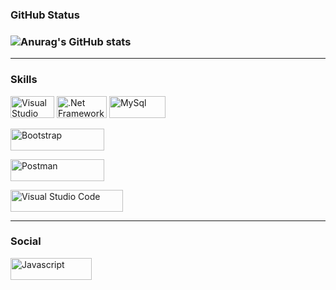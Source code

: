 ### GitHub Status
### ![Anurag's GitHub stats](https://github-readme-stats.vercel.app/api?username=LeonardoGf12&hide=contribs,prs&show_icons=true&theme=radical)
---

### Skills
<p>
<a href="https://learn.microsoft.com/pt-br/dotnet/csharp/" target="_blank" rel="noreferrer"><img src="https://img.shields.io/badge/C%23-239120?style=for-the-badge&logo=c-sharp&logoColor=white" width="70" height="35" alt="Visual Studio Code" /></a> 
<a href="https://dotnet.microsoft.com/pt-br/learn/dotnet/what-is-dotnet-framework" target="_blank" rel="noreferrer"><img src="https://img.shields.io/badge/.NET-512BD4?style=for-the-badge&logo=dotnet&logoColor=white" width="80" height="35" alt=".Net Framework" /></a> 
<a href="https://dev.mysql.com/downloads/mysql/" target="_blank" rel="noreferrer"><img src="https://img.shields.io/badge/MySQL-005C84?style=for-the-badge&logo=mysql&logoColor=white" width="90" height="35" alt="MySql" /></a> 
 
<a href="https://getbootstrap.com/" target="_blank" rel="noreferrer"><img src="https://img.shields.io/badge/Bootstrap-563D7C?style=for-the-badge&logo=bootstrap&logoColor=white" width="150" height="35" alt="Bootstrap" /></a>
  
<a href="https://www.postman.com/" target="_blank" rel="noreferrer"><img src="https://img.shields.io/badge/Postman-FF6C37?style=for-the-badge&logo=Postman&logoColor=white" width="150" height="35" alt="Postman" /></a>
 
<a href="https://visualstudio.microsoft.com/pt-br/thank-you-downloading-visual-studio/?sku=Community&channel=Release&version=VS2022&source=VSLandingPage&cid=2030&passive=false" target="_blank" rel="noreferrer"><img src="https://img.shields.io/badge/Visual_Studio-5C2D91?style=for-the-badge&logo=visual%20studio&logoColor=white" width="180" height="35" alt="Visual Studio Code" /></a>
</p>

---

### Social
<p align="left">
<a href="https://www.linkedin.com/in/leonardo-gon%C3%A7alves-fazolo-aa860621a/" target="_blank" rel="noreferrer"><img src="https://img.shields.io/badge/LinkedIn-0077B5?style=for-the-badge&logo=linkedin&logoColor=white" width="130" height="35" alt="Javascript" /></a>
</p>

<!--
**Leonardogf12/Leonardogf12** is a ✨ _special_ ✨ repository because its `README.md` (this file) appears on your GitHub profile.

Here are some ideas to get you started:

- 🔭 I’m currently working on ...
- 🌱 I’m currently learning ...
- 👯 I’m looking to collaborate on ...
- 🤔 I’m looking for help with ...
- 💬 Ask me about ...
- 📫 How to reach me: ...
- 😄 Pronouns: ...
- ⚡ Fun fact: ...
-->
